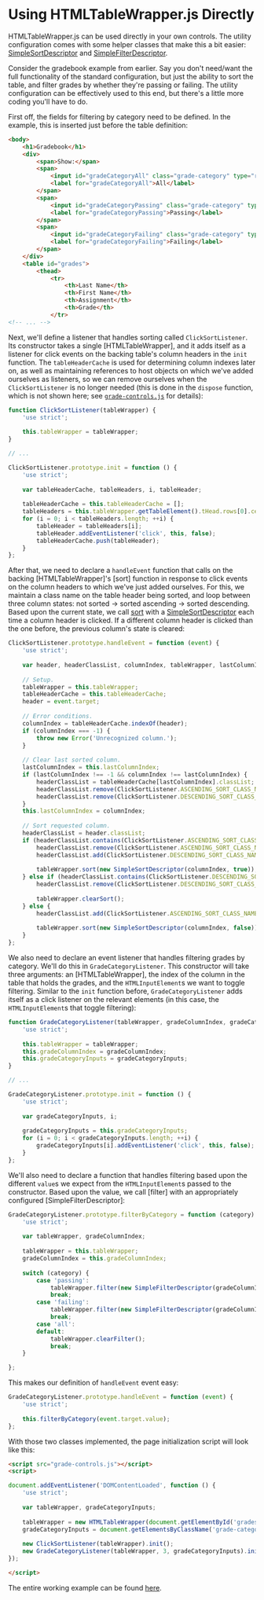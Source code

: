 # Using HTMLTableWrapper.js Directly

HTMLTableWrapper.js can be used directly in your own controls. The utility configuration comes with some helper classes that make this a bit
easier: [SimpleSortDescriptor]({{link-to-doc}}) and [SimpleFilterDescriptor]({{link-to-doc}}).

Consider the gradebook example from earlier. Say you don't need/want the full functionality of the standard configuration, but just the
ability to sort the table, and filter grades by whether they're passing or failing. The utility configuration can be effectively used to this
end, but there's a little more coding you'll have to do.

First off, the fields for filtering by category need to be defined. In the example, this is inserted just before the table definition:
``` html
<body>
    <h1>Gradebook</h1>
    <div>
        <span>Show:</span>
        <span>
            <input id="gradeCategoryAll" class="grade-category" type="radio" name="gradeCategory" value="all" checked />
            <label for="gradeCategoryAll">All</label>
        </span>
        <span>
            <input id="gradeCategoryPassing" class="grade-category" type="radio" name="gradeCategory" value="passing" />
            <label for="gradeCategoryPassing">Passing</label>
        </span>
        <span>
            <input id="gradeCategoryFailing" class="grade-category" type="radio" name="gradeCategory" value="failing" />
            <label for="gradeCategoryFailing">Failing</label>
        </span>
    </div>
    <table id="grades">
        <thead>
            <tr>
                <th>Last Name</th>
                <th>First Name</th>
                <th>Assignment</th>
                <th>Grade</th>
            </tr>
<!-- ... -->
```

Next, we'll define a listener that handles sorting called `ClickSortListener`. Its constructor takes a single [HTMLTableWrapper], and it adds itself as a listener for click events 
on the backing table's column headers in the `init` function. The `tableHeaderCache` is used for determining column indexes later on, as well as maintaining
references to host objects on which we've added ourselves as listeners, so we can remove ourselves when the `ClickSortListener` is no longer needed (this is done in the 
`dispose` function, which is not shown here; see [`grade-controls.js`](grade-controls.js) for details):
``` javascript
function ClickSortListener(tableWrapper) {
    'use strict';
    
    this.tableWrapper = tableWrapper;
}

// ...

ClickSortListener.prototype.init = function () {
    'use strict';
    
    var tableHeaderCache, tableHeaders, i, tableHeader;
    
    tableHeaderCache = this.tableHeaderCache = [];
    tableHeaders = this.tableWrapper.getTableElement().tHead.rows[0].cells;
    for (i = 0; i < tableHeaders.length; ++i) {
        tableHeader = tableHeaders[i];
        tableHeader.addEventListener('click', this, false);
        tableHeaderCache.push(tableHeader);
    }
};
```

After that, we need to declare a `handleEvent` function that calls on the backing [HTMLTableWrapper]'s [sort] function in response to click events
on the column headers to which we've just added ourselves. For this, we maintain a class name on the table header being sorted, and loop
between three column states: not sorted -> sorted ascending -> sorted descending. Based upon the current state, we call [sort]({{link-to-doc}})
with a [SimpleSortDescriptor]({{link-to-doc}}) each time a column header is clicked. If a different column header is clicked than the 
one before, the previous column's state is cleared:
``` javascript
ClickSortListener.prototype.handleEvent = function (event) {
    'use strict';
    
    var header, headerClassList, columnIndex, tableWrapper, lastColumnIndex, tableHeaderCache;
    
    // Setup.
    tableWrapper = this.tableWrapper;
    tableHeaderCache = this.tableHeaderCache;
    header = event.target;
    
    // Error conditions.
    columnIndex = tableHeaderCache.indexOf(header);
    if (columnIndex === -1) {
        throw new Error('Unrecognized column.');
    }
    
    // Clear last sorted column.
    lastColumnIndex = this.lastColumnIndex;
    if (lastColumnIndex !== -1 && columnIndex !== lastColumnIndex) {
        headerClassList = tableHeaderCache[lastColumnIndex].classList;
        headerClassList.remove(ClickSortListener.ASCENDING_SORT_CLASS_NAME);
        headerClassList.remove(ClickSortListener.DESCENDING_SORT_CLASS_NAME);
    }
    this.lastColumnIndex = columnIndex;
    
    // Sort requested column.
    headerClassList = header.classList;
    if (headerClassList.contains(ClickSortListener.ASCENDING_SORT_CLASS_NAME)) {
        headerClassList.remove(ClickSortListener.ASCENDING_SORT_CLASS_NAME);
        headerClassList.add(ClickSortListener.DESCENDING_SORT_CLASS_NAME);
        
        tableWrapper.sort(new SimpleSortDescriptor(columnIndex, true));
    } else if (headerClassList.contains(ClickSortListener.DESCENDING_SORT_CLASS_NAME)) {
        headerClassList.remove(ClickSortListener.DESCENDING_SORT_CLASS_NAME);
        
        tableWrapper.clearSort();
    } else {
        headerClassList.add(ClickSortListener.ASCENDING_SORT_CLASS_NAME);
        
        tableWrapper.sort(new SimpleSortDescriptor(columnIndex, false));
    }
};
```

We also need to declare an event listener that handles filtering grades by category. We'll do this in `GradeCategoryListener`. This constructor
will take three arguments: an [HTMLTableWrapper], the index of the column in the table that holds the grades, and the `HTMLInputElement`s we want
to toggle filtering. Similar to the `init` function before, `GradeCategoryListener` adds itself as a click listener on the relevant elements (in
this case, the `HTMLInputElement`s that toggle filtering):

``` javascript
function GradeCategoryListener(tableWrapper, gradeColumnIndex, gradeCategoryInputs) {
    'use strict';
    
    this.tableWrapper = tableWrapper;
    this.gradeColumnIndex = gradeColumnIndex;
    this.gradeCategoryInputs = gradeCategoryInputs;
}

// ...

GradeCategoryListener.prototype.init = function () {
    'use strict';
    
    var gradeCategoryInputs, i;
    
    gradeCategoryInputs = this.gradeCategoryInputs;
    for (i = 0; i < gradeCategoryInputs.length; ++i) {
        gradeCategoryInputs[i].addEventListener('click', this, false);
    }
};
```

We'll also need to declare a function that handles filtering based upon the different `value`s we expect from the `HTMLInputElement`s passed to
the constructor. Based upon the value, we call [filter] with an appropriately configured [SimpleFilterDescriptor]:
``` javascript
GradeCategoryListener.prototype.filterByCategory = function (category) {
    'use strict';
    
    var tableWrapper, gradeColumnIndex;
    
    tableWrapper = this.tableWrapper;
    gradeColumnIndex = this.gradeColumnIndex;
    
    switch (category) {
        case 'passing':
            tableWrapper.filter(new SimpleFilterDescriptor(gradeColumnIndex, 'C', '<='));
            break;
        case 'failing':
            tableWrapper.filter(new SimpleFilterDescriptor(gradeColumnIndex, 'C', '>'));
            break;
        case 'all':
        default:
            tableWrapper.clearFilter();
            break;
    }

};
```

This makes our definition of `handleEvent` event easy:
``` javascript
GradeCategoryListener.prototype.handleEvent = function (event) {
    'use strict';
    
    this.filterByCategory(event.target.value);
};
```


With those two classes implemented, the page initialization script will look like this:
``` html
<script src="grade-controls.js"></script>
<script>

document.addEventListener('DOMContentLoaded', function () {
    'use strict';
    
    var tableWrapper, gradeCategoryInputs;
    
    tableWrapper = new HTMLTableWrapper(document.getElementById('grades'));
    gradeCategoryInputs = document.getElementsByClassName('grade-category');
    
    new ClickSortListener(tableWrapper).init();
    new GradeCategoryListener(tableWrapper, 3, gradeCategoryInputs).init();
});

</script>
```

The entire working example can be found [here](examples/gradebook-minimal/gradebook-minimal.html).